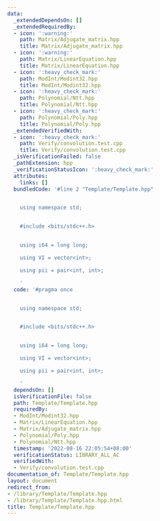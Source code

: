 ```yaml
---
data:
  _extendedDependsOn: []
  _extendedRequiredBy:
  - icon: ':warning:'
    path: Matrix/Adjugate_matrix.hpp
    title: Matrix/Adjugate_matrix.hpp
  - icon: ':warning:'
    path: Matrix/LinearEquation.hpp
    title: Matrix/LinearEquation.hpp
  - icon: ':heavy_check_mark:'
    path: ModInt/Modint32.hpp
    title: ModInt/Modint32.hpp
  - icon: ':heavy_check_mark:'
    path: Polynomial/Ntt.hpp
    title: Polynomial/Ntt.hpp
  - icon: ':heavy_check_mark:'
    path: Polynomial/Poly.hpp
    title: Polynomial/Poly.hpp
  _extendedVerifiedWith:
  - icon: ':heavy_check_mark:'
    path: Verify/convolution.test.cpp
    title: Verify/convolution.test.cpp
  _isVerificationFailed: false
  _pathExtension: hpp
  _verificationStatusIcon: ':heavy_check_mark:'
  attributes:
    links: []
  bundledCode: '#line 2 "Template/Template.hpp"


    using namespace std;


    #include <bits/stdc++.h>


    using i64 = long long;

    using VI = vector<int>;

    using pii = pair<int, int>;

    '
  code: '#pragma once


    using namespace std;


    #include <bits/stdc++.h>


    using i64 = long long;

    using VI = vector<int>;

    using pii = pair<int, int>;

    '
  dependsOn: []
  isVerificationFile: false
  path: Template/Template.hpp
  requiredBy:
  - ModInt/Modint32.hpp
  - Matrix/LinearEquation.hpp
  - Matrix/Adjugate_matrix.hpp
  - Polynomial/Poly.hpp
  - Polynomial/Ntt.hpp
  timestamp: '2022-08-16 22:05:54+08:00'
  verificationStatus: LIBRARY_ALL_AC
  verifiedWith:
  - Verify/convolution.test.cpp
documentation_of: Template/Template.hpp
layout: document
redirect_from:
- /library/Template/Template.hpp
- /library/Template/Template.hpp.html
title: Template/Template.hpp
---
```

